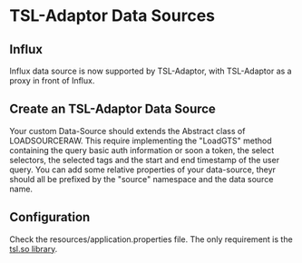 # TSL-Adaptor Data Sources

## Influx

Influx data source is now supported by TSL-Adaptor, with TSL-Adaptor as a proxy in front of Influx.

## Create an TSL-Adaptor Data Source

Your custom Data-Source should extends the Abstract class of LOADSOURCERAW.
This require implementing the "LoadGTS" method containing the query basic auth information or soon a token, the select selectors, the selected tags and the start and end timestamp of the user query.
You can add some relative properties of your data-source, theyr should all be prefixed by the "source" namespace and the data source name.

## Configuration

Check the resources/application.properties file. The only requirement is the [tsl.so library](https://github.com/ovh/tsl/releases).
